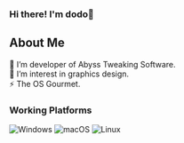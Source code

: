 ### Hi there! I'm dodo👋

<h2>About Me</h2>
🔭 I’m developer of Abyss Tweaking Software.
<br>
🌱 I’m interest in graphics design.
<br>
⚡ The OS Gourmet.
<br>

<h3>Working Platforms</h3>

![Windows](https://img.shields.io/badge/Windows-0078D6?style=social&logo=windows&logoColor=black)
![macOS](https://img.shields.io/badge/mac%20os-000000?style=social&logo=Apple&logoColor=black)
![Linux](https://shields.io/badge/Linux--9cf?logo=Linux&style=social)
